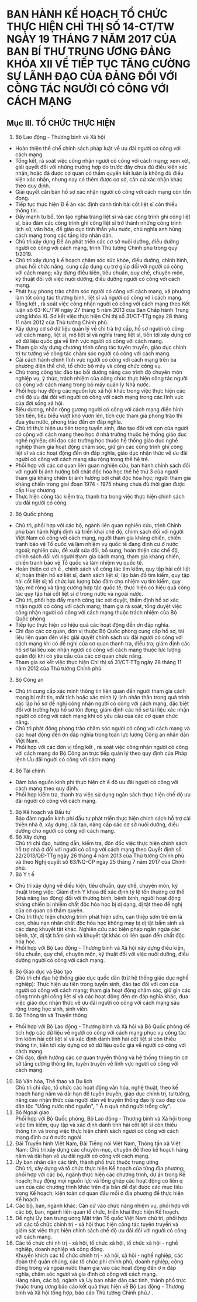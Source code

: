 # BAN HÀNH KẾ HOẠCH TỔ CHỨC THỰC HIỆN CHỈ THỊ SỐ 14-CT/TW NGÀY 19 THÁNG 7 NĂM 2017 CỦA BAN BÍ THƯ TRUNG ƯƠNG ĐẢNG KHÓA XII VỀ TIẾP TỤC TĂNG CƯỜNG SỰ LÃNH ĐẠO CỦA ĐẢNG ĐỐI VỚI CÔNG TÁC NGƯỜI CÓ CÔNG VỚI CÁCH MẠNG

## Mục III. TỔ CHỨC THỰC HIỆN  
1. Bộ Lao động - Thương binh và Xã hội  
- Hoàn thiện thể chế chính sách pháp luật về ưu đãi người có công với cách mạng.  
- Tổng kết, rà soát việc công nhận người có công với cách mạng; xem xét, giải quyết đối với những trường hợp do trước đây chưa đủ điều kiện xác nhận, hoặc đã được cơ quan có thẩm quyền kết luận là không đủ điều kiện xác nhận, nhưng nay có thêm được cơ sở, căn cứ xác nhận khác theo quy định.  
- Giải quyết căn bản hồ sơ xác nhận người có công với cách mạng còn tồn đọng.  
- Tiếp tục thực hiện Đ ề án xác định danh tính hài cốt liệt sĩ còn thiếu thông tin.  
- Đẩy mạnh tu bổ, tôn tạo nghĩa trang liệt sĩ và các công trình ghi công liệt sĩ, bảo đảm các công trình ghi công liệt sĩ trở thành những công trình lịch sử, văn hóa, để giáo dục tinh thần yêu nước, chủ nghĩa anh hùng cách mạng trong các tầng lớp nhân dân.  
- Chủ trì xây dựng Đề án phát triển các cơ sở nuôi dưỡng, điều dưỡng người có công với cách mạng, trình Thủ tướng Chính phủ trong quý 1/2019.  
- Chủ trì xây dựng k ế hoạch chăm sóc sức khỏe, điều dưỡng, chỉnh hình, phục hồi chức năng, cung cấp dụng cụ trợ giúp đối với người có công với cách mạng; xây dựng điều kiện, tiêu chuẩn, quy chế, chuyên môn, kỹ thuật đối với việc nuôi dưỡng, điều dưỡng người có công với cách mạng.  
- Phát huy phong trào chăm sóc người có công với cách mạng, xã phường làm tốt công tác thương binh, liệt sĩ và người có công vớ i cách mạng.  
- Tổng kết , rà soát việc công nhận người có công với cách mạng theo Kết luận số 63-KL/TW ngày 27 tháng 5 năm 2013 của Ban Chấp hành Trung ương khóa XI. Sơ kết việc thực hiện Chỉ thị số 31/CT-TTg ngày 28 tháng 11 năm 2012 của Thủ tướng Chính phủ.  
- Xây dựng cơ sở dữ liệu quản lý về chi trả trợ cấp, hồ sơ người có công với cách mạng, liệt sĩ, mộ liệt sĩ và nghĩa trang liệt sĩ, tiến tới xây dựng cơ sở dữ liệu quốc gia về lĩnh vực người có công với cách mạng.  
- Tham gia xây dựng chương trình công tác tuyên truyền, giáo dục chính trị tư tưởng về công tác chăm sóc người có công với cách mạng.  
- Cải cách hành chính lĩnh vực người có công với cách mạng trên ba phương diện thể chế, tổ chức bộ máy và công chức công vụ.  
- Chú trọng công tác đào tạo bồi dưỡng nâng cao trình độ chuyên môn nghiệp vụ, ý thức, trách nhiệm của công chức thực hiện công tác người có công với cách mạng trong bộ máy quản lý Nhà nước.  
- Phối hợp huy động các nguồn lực xã hội khác trong việc thực hiện các chế độ ưu đãi đối với người có công với cách mạng trong các lĩnh vực của đời sống xã hội.  
- Biểu dương, nhân rộng gương người có công với cách mạng điển hình tiên tiến, tiêu biểu vượt khó vươn lên, tích cực tham gia phong trào thi đua yêu nước, phong trào đền ơn đáp nghĩa.  
- Chủ trì thực hiện ưu tiên trong tuyển sinh, đào tạo đối với con của người có công với cách mạng theo học ở nhà trường thuộc hệ thống giáo dục nghề nghiệp; chỉ đạo các trường học thuộc hệ thống giáo dục nghề nghiệp tham gia hoạt động chăm sóc, giữ gìn các công trình ghi công liệt sĩ và các hoạt động đền ơn đáp nghĩa, giáo dục nhận thức về ưu đãi người có công với cách mạng sâu rộng trong thế hệ trẻ.  
- Phối hợp với các cơ quan liên quan nghiên cứu, ban hành chính sách đối với người bị ảnh hưởng bởi chất độc hóa học thế hệ thứ 3 của người tham gia kháng chiến bị ảnh hưởng bởi chất độc hóa học; người tham gia kháng chiến trong giai đoạn 1974 - 1975 nhưng chưa đủ thời gian được cấp Huy chương.  
- Thực hiện công tác kiểm tra, thanh tra trong việc thực hiện chính sách ưu đãi người có công.  
2. Bộ Quốc phòng  
- Chủ trì, phối hợp với các bộ, ngành liên quan nghiên cứu, trình Chính phủ ban hành Nghị định và triển khai chế độ, chính sách đối với người Việt Nam có công với cách mạng, người tham gia kháng chiến, chiến tranh bảo vệ Tổ quốc và làm nhiệm vụ quốc tế đang định cư ở nước ngoài; nghiên cứu, đề xuất sửa đổi, bổ sung, hoàn thiện các chế độ, chính sách đối với người tham gia cách mạng, tham gia kháng chiến, chiến tranh bảo vệ Tổ quốc và làm nhiệm vụ quốc tế.  
- Hoàn thiện cơ ch ế , chính sách về công tác tìm kiếm, quy tập hài cốt liệt sĩ; hoàn thiện hồ sơ liệt sĩ, danh sách liệt sĩ; lập bản đồ tìm kiếm, quy tập hài cốt liệt sĩ; tổ chức lực lượng bảo đảm cho nhiệm vụ tìm kiếm, quy tập; mở rộng và tăng cường hợp tác quốc tế; thực hiện có hiệu quả công tác quy tập hài cốt liệt sĩ ở trong nước và ngoài nước.  
- Chủ trì, phối hợp đẩy mạnh công tác xét duyệt, thẩm định hồ sơ xác nhận người có công với cách mạng; tham gia rà soát, tổng duyệt việc công nhận người có công với cách mạng thuộc trách nhiệm của Bộ Quốc phòng.  
- Tiếp tục thực hiện có hiệu quả các hoạt động đền ơn đáp nghĩa.  
- Chỉ đạo các cơ quan, đơn vị thuộc Bộ Quốc phòng cung cấp hồ sơ, tài liệu liên quan đến việc giải quyết chính sách ưu đãi người có công với cách mạng khi có đề nghị của cơ quan thanh tra, điều tra; giám định các hồ sơ tài liệu xác nhận người có công với cách mạng thuộc lực lượng quân đội khi có yêu cầu của các cơ quan chức năng.  
- Tham gia sơ kết việc thực hiện Chỉ thị số 31/CT-TTg ngày 28 tháng 11 năm 2012 của Thủ tướng Chính phủ.  
3. Bộ Công an  
- Chủ trì cung cấp xác minh thông tin liên quan đến người tham gia cách mạng bị mất tin, mất tích hoặc xác minh lý lịch nhân thân trong quá trình xác lập hồ sơ đề nghị công nhận người có công với cách mạng, đặc biệt đối với trường hợp hồ sơ tồn đọng; giám định các hồ sơ tài liệu xác nhận người có công với cách mạng khi có yêu cầu của các cơ quan chức năng.  
- Chủ trì phát động phong trào chăm sóc người có công với cách mạng và các hoạt động đền ơn đáp nghĩa trong toàn lực lượng Công an nhân dân Việt Nam.  
- Phối hợp với các đơn vị tổng kết , rà soát việc công nhận người có công với cách mạng do Bộ Công an trực tiếp quản lý theo quy định của Pháp lệnh Ưu đãi người có công với cách mạng.  
4. Bộ Tài chính  
- Đảm bảo nguồn kinh phí thực hiện ch ế độ ưu đãi người có công với cách mạng theo quy định.  
- Phối hợp kiểm tra, thanh tra việc sử dụng ngân sách thực hiện chế độ ưu đãi người có công với cách mạng.  
5. Bộ Kế hoạch và Đầu tư  
Bảo đảm nguồn kinh phí đầu tư phát triển thực hiện chính sách hỗ trợ cải thiện nhà ở, xây dựng, cải tạo, nâng cấp các cơ sở nuôi dưỡng, điều dưỡng cho người có công với cách mạng.  
6. Bộ Xây dựng  
Chủ trì chỉ đạo, hướng dẫn, kiểm tra, đôn đốc việc thực hiện chính sách hỗ trợ nhà ở đối với người có công với cách mạng theo Quyết định số 22/2013/QĐ-TTg ngày 26 tháng 4 năm 2013 của Thủ tướng Chính phủ và theo Nghị quyết số 63/NQ-CP ngày 25 tháng 7 năm 2017 của Chính phủ.  
7. Bộ Y t ế  
- Chủ trì xây dựng về điều kiện, tiêu chuẩn, quy chế, chuyên môn, kỹ thuật trong việc: Giám định Y khoa để xác định tỷ lệ tổn thương cơ thể (khả năng lao động) đối với thương binh, bệnh binh, người hoạt động kháng chiến bị nhiễm chất độc hóa học bị dị dạng, dị tật theo đề nghị của cơ quan có thẩm quyền.  
- Chủ trì thực hiện chương trình phát hiện sớm, can thiệp sớm trẻ em là con, cháu nạn nhân chất độc hóa học không may bị dị tật bẩm sinh và các dạng khuyết tật khác. Nghiên cứu các biện pháp ngăn ngừa các bệnh, tật, dị tật bẩm sinh và khuyết tật khác có liên quan đến chất độc hóa học.  
- Phối hợp với Bộ Lao động - Thương binh và Xã hội xây dựng điều kiện, tiêu chuẩn, quy chế, chuyên môn, kỹ thuật đối với việc nuôi dưỡng, điều dưỡng người có công với cách mạng.  
8. Bộ Giáo dục và Đào tạo  
Chủ trì chỉ đạo hệ thống giáo dục quốc dân (trừ hệ thống giáo dục nghề nghiệp): Thực hiện ưu tiên trong tuyển sinh, đào tạo đối với con của người có công với cách mạng; tham gia hoạt động chăm sóc, giữ gìn các công trình ghi công liệt sĩ và các hoạt động đền ơn đáp nghĩa khác, đưa việc giáo dục nhận thức về ưu đãi người có công với cách mạng sâu rộng trong học sinh, sinh viên.  
9. Bộ Thông tin và Truyền thông  
- Phối hợp với Bộ Lao động - Thương binh và Xã hội và Bộ Quốc phòng để tích hợp các dữ liệu về người có công với cách mạng phục vụ công tác tìm kiếm hài cốt liệt sĩ và xác định danh tính hài cốt liệt sĩ còn thiếu thông tin, tiến tới xây dựng cơ sở dữ liệu quốc gia về người có công với cách mạng.  
- Chỉ đạo, định hướng các cơ quan truyền thông và hệ thống thông tin cơ sở tăng cường thông tin, tuyên truyền về lĩnh vực người có công với cách mạng.  
10. Bộ Văn hóa, Thể thao và Du lịch  
Chủ trì chỉ đạo, tổ chức các hoạt động văn hóa, nghệ thuật, theo kế hoạch hàng năm và dài hạn để tuyên truyền, giáo dục chính trị, tư tưởng, nâng cao nhận thức của người dân về truyền thống đạo lý cao đẹp của dân tộc "Uống nước nhớ nguồn", " Ă n quả nhớ người trồng cây".  
11. Bộ Ngoại giao  
Phối hợp với Bộ Quốc phòng, Bộ Lao động - Thương binh và Xã hội trong việc tìm kiếm, quy tập và xác định danh tính hài cốt liệt sĩ còn thiếu thông tin và trong việc thực hiện chính sách người có công với cách mạng định cư ở nước ngoài.  
12. Đài Truyền hình Việt Nam, Đài Tiếng nói Việt Nam, Thông tấn xã Việt Nam: Chủ trì xây dựng các chuyên mục, chuyên đề theo kế hoạch hàng năm và dài hạn về ưu đãi người có công với cách mạng.  
13. Ủy ban nhân dân các tỉnh, thành phố trực thuộc trung ương  
Chủ trì, xây dựng và tổ chức thực hiện Kế hoạch của từng địa phương; phối hợp với các bộ, ngành thực hiện các chương trình, dự án trong Kế hoạch; huy động mọi nguồn lực và lồng ghép các hoạt động có liên q uan của các chương trình khác trên địa bàn để đạt được các mục tiêu trong Kế hoạch; kiện toàn cơ quan đầu mối ở địa phương để thực hiện Kế hoạch.  
14. Các bộ, ban, ngành khác: Căn cứ vào chức năng nhiệm vụ, phối hợp với các bộ, ban, ngành liên quan tổ chức, triển khai thực hiện Kế hoạch.  
15. Đề nghị Ủy ban trung ương Mặt trận Tổ quốc Việt Nam chủ trì, phối hợp với các tổ chức chính trị - xã hội thực hiện công tác tuyên truyền và giám sát việc thực hiện chính sách chế độ ưu đãi đối với người có công với cách mạng.  
16. Các tổ chức chí nh trị - xã hội, tổ chức xã hội, tổ chức xã hội - nghề nghiệp, doanh nghiệp và cộng đồng.  
Khuyến khích các tổ chức chính trị - xã hội, xã hội - nghề nghiệp, các đoàn thể quần chúng, các tổ chức phi chính phủ, doanh nghiệp, cộng đồng trong và ngoài nước tham gia vào các hoạt động đền ơ n đáp nghĩa, chăm sóc người và gia đình có công với cách mạng.  
Hàng năm, các bộ, ngành và Ủy ban nhân dân các tỉnh, thành phố trực thuộc trung ương báo cáo kết quả thực hiện về Bộ Lao động - Thương binh và Xã hội tổng hợp, báo cáo Thủ tướng Chính phủ./ .